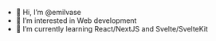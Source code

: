 - 👋 Hi, I’m @emilvase
- 👀 I’m interested in Web development
- 🌱 I’m currently learning React/NextJS and Svelte/SvelteKit

<!---
emilvase/emilvase is a ✨ special ✨ repository because its `README.md` (this file) appears on your GitHub profile.
You can click the Preview link to take a look at your changes.
--->
